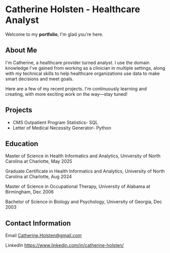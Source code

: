 # Catherine Holsten - Healthcare Analyst

Welcome to my **portfolio**, I'm glad you're here. 

## About Me

I'm Catherine, a healthcare provider turned analyst. I use the domain knowledge I've gained from working as a clinician in multiple settings, along with my technical skills to help healthcare organizations use data to make smart decisions and meet goals.

Here are a few of my recent projects. I'm continuously learning and creating, with more exciting work on the way—stay tuned!

## Projects

- CMS Outpatient Program Statistics- SQL 
- Letter of Medical Necessity Generator- Python


## Education

Master of Science in Health Informatics and Analytics, University of North Carolina at Charlotte, May 2025

Graduate Certificate in Health Informatics and Analytics, University of North Carolina at Charlotte, Aug 2024

Master of Science in Occupational Therapy, University of Alabama at Birmingham, Dec 2006

Bachelor of Science in Biology and Psychology, University of Georgia, Dec 2003


## Contact Information

Email Catherine.Holsten@gmail.com

LinkedIn https://www.linkedin.com/in/catherine-holsten/
